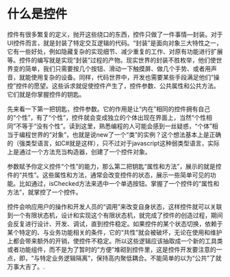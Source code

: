 # 什么是控件

 控件有很多繁复的定义，抛开这些绕口的东西，控件只做了一件事情—封装。对于UI控件而言，就是封装了特定交互逻辑的代码。“封装”是面向对象三大特性之一，它有一些好处，例如隐藏复杂的实现细节、减少重复的工作、对原有功能进行扩展等。控件的编写就是实现“封装”过程的产物。现实世界的封装不胜枚举，他们使世界变的简单，我们只需要按几个按钮、滑动一下触摸屏、做几个手势、或者用声音，就能使用复杂的设备。同样，代码世界中，开发也需要某些手段满足他们“操控”控件的愿望。这些诉求就促使控件产生了，控件参数、公共属性和公共方法。它们就是你掌握控件的钥匙。

先来看一下第一把钥匙，控件参数。它的作用是让“内在”相同的控件拥有自己的“个性”，有了“个性”，控件就会变成独立的个体出现在界面上，当然“个性相同”不等于“没有个性”。读到这里，熟悉编程的人可能会感到一丝疑惑，“个体”相当于编程世界的“对象”，也就是说new了一个“类”的实例？这个想法基本上是正确的（强类型语言，如C#就是这样），只不过对于javascript这种弱类型语言，实际上是通过一个方法充当构造器，创建了一个控件对象。

参数赋予你定义控件“个性”的能力，那么第二把钥匙“属性和方法”，展示的就是控件的“共性”。这些属性和方法，通常会改变控件的状态，展示一些简单可见的功能。比如通过，isChecked方法来选中一个单选按钮。掌握了一个控件的“属性和方法”，就掌控了一个控件。

控件会响应用户的操作和开发人员的“调用”来改变自身状态，这样控件就可以关联到一个有限状态机，设计和实现这个有限状态机，就完成了控件的创造过程，期间会反复进行设计、开发、调试，直到控件稳定。如果控件的某个状态切换，依赖于某个特定的、与业务功能相关的条件，它的“共性”就会被破坏，无论在使用和维护上都会带来额外的开销，使控件不稳定。所以这些逻辑应该抽取成一个新的工具类或者功能组件，而不是为了暂时的“方便”堆砌到控件里，这是控件开发要注意的一点，即，“与特定业务逻辑隔离”，保持高内聚低耦合。不能简单的以为“公共”了就万事大吉了。.
